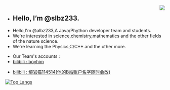 <img align="right" src="https://github-readme-stats.vercel.app/api?username=slbz233&show_icons=true&theme=graywhite&count_private=true" /> 

- ## Hello, I’m @slbz233.
- Hello,I'm @albz233,A Java/Phython developer team and students.
- We're interested in science,chemistry,mathematics and the other fields of the nature science.
- We're learning the Physics,C/C++ and the other more.
<!--- 
- I'm looking forward to with you! 
--->
<!---
- My accounts :
--->
- Our Team's accounts :
- [bilibili : boyhim](https://b23.tv/JI2UIqZ)
<!--- 
- [bilibili : 前世之命](https://b23.tv/JcoSNEA)
--->
- [bilibili : 熔岩猫114514(他的B站账户名字随时会改)](https://space.bilibili.com/3494366672849199?spm_id_from=333.337.0.0)
<!--- 千万不要关注我同学们的账号!千万千万不要关注! --->
<!--- 反正我写这里他们也看不着,我就写多点吧awa~ --->

<!--- 既然你都看源码了,求你别关注前世之命qwp~ --->

<!--- [![ReadMe Card](https://github-readme-stats.vercel.app/api/pin/?username=xdi8mod&repo=Xdi8aho-Mod&theme=graywhite)](https://github.com/Xdi8Mod/Xdi8aho-Mod)
[![ReadMe Card](https://github-readme-stats.vercel.app/api/pin/?username=xdi8&repo=Xdi8aho-Editcount&theme=graywhite)](https://github.com/xdi8/Xdi8aho-Editcount)
[![ReadMe Card](https://github-readme-stats.vercel.app/api/pin/?username=QWERTY770&repo=Xdi8TerraGenesis&theme=graywhite)](https://github.com/QWERTY770/Xdi8TerraGenesis)--->

<!--- - Team members:
- Dev-Creeper --->
[![Top Langs](https://github-readme-stats.vercel.app/api/top-langs/?username=Dev-Creeper&layout=compact)](https://github.com/Dev-Creeper)
<!--- - slbz233
[![Top Langs](https://github-readme-stats.vercal.app/api/top-langs/?username=slbz233&layout=compact)](https://github.com/slbz233) --->
<!---
slbz233/slbz233 is a ✨ special ✨ repository because its `README.md` (this file) appears on your GitHub profile.
You can click the Preview link to take a look at your changes.
--->
